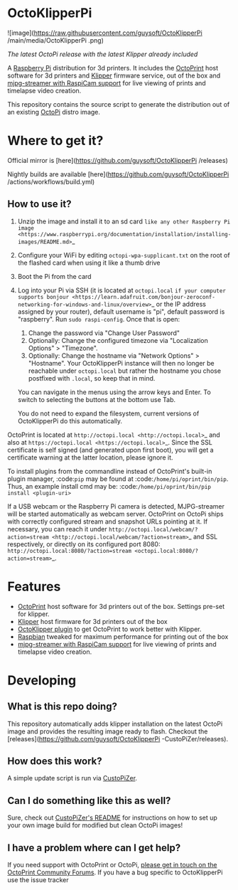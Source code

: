 # OctoKlipperPi

![image](https://raw.githubusercontent.com/guysoft/OctoKlipperPi
/main/media/OctoKlipperPi
.png)

*The latest OctoPi release with the latest Klipper already included*

A [Raspberry Pi](http://www.raspberrypi.org/) distribution for 3d printers. It includes the [OctoPrint](http://octoprint.org) host software for 3d printers and [Klipper](https://github.com/KevinOConnor/klipper/) firmware service, out of the box and [mjpg-streamer with RaspiCam support](https://github.com/jacksonliam/mjpg-streamer) for live viewing of prints and timelapse video creation.

This repository contains the source script to generate the distribution out of an existing [OctoPi](https://github.com/guysoft/OctoPi/) distro image.

# Where to get it?

Official mirror is [here](https://github.com/guysoft/OctoKlipperPi
/releases)

Nightly builds are available [here](https://github.com/guysoft/OctoKlipperPi
/actions/workflows/build.yml)

## How to use it?

1. Unzip the image and install it to an sd card `like any other Raspberry Pi image <https://www.raspberrypi.org/documentation/installation/installing-images/README.md>`_
2. Configure your WiFi by editing ``octopi-wpa-supplicant.txt`` on the root of the flashed card when using it like a thumb drive
3. Boot the Pi from the card
4. Log into your Pi via SSH (it is located at ``octopi.local`` `if your computer supports bonjour <https://learn.adafruit.com/bonjour-zeroconf-networking-for-windows-and-linux/overview>`_ or the IP address assigned by your router), default username is "pi", default password is "raspberry". Run ``sudo raspi-config``. Once that is open:

    1. Change the password via "Change User Password"
    2. Optionally: Change the configured timezone via "Localization Options" > "Timezone".
    3. Optionally: Change the hostname via "Network Options" > "Hostname". Your OctoKlipperPi
 instance will then no longer be reachable under ``octopi.local`` but rather the hostname you chose postfixed with ``.local``, so keep that in mind.
  
   You can navigate in the menus using the arrow keys and Enter. To switch to selecting the buttons at the bottom use Tab.
   
   You do not need to expand the filesystem, current versions of OctoKlipperPi
 do this automatically.

OctoPrint is located at `http://octopi.local <http://octopi.local>`_ and also at `https://octopi.local <https://octopi.local>`_. Since the SSL certificate is self signed (and generated upon first boot), you will get a certificate warning at the latter location, please ignore it.

To install plugins from the commandline instead of OctoPrint's built-in plugin manager, :code:`pip` may be found at :code:`/home/pi/oprint/bin/pip`.  Thus, an example install cmd may be:  :code:`/home/pi/oprint/bin/pip install <plugin-uri>`

If a USB webcam or the Raspberry Pi camera is detected, MJPG-streamer will be started automatically as webcam server. OctoPrint on OctoPi ships with correctly configured stream and snapshot URLs pointing at it. If necessary, you can reach it under `http://octopi.local/webcam/?action=stream <http://octopi.local/webcam/?action=stream>`_ and SSL respectively, or directly on its configured port 8080: `http://octopi.local:8080/?action=stream <octopi.local:8080/?action=stream>`_.

# Features

* [OctoPrint](http://octoprint.org) host software for 3d printers out of the box. Settings pre-set for klipper.
* [Klipper](https://github.com/KevinOConnor/klipper/) host firmware for 3d printers out of the box
* [OctoKlipper plugin](https://plugins.octoprint.org/plugins/klipper/) to get OctoPrint to work better with Klipper.
* [Raspbian](http://www.raspbian.org/) tweaked for maximum performance for printing out of the box
* [mjpg-streamer with RaspiCam support](https://github.com/jacksonliam/mjpg-streamer) for live viewing of prints and timelapse video creation.


# Developing

## What is this repo doing?

This repository automatically adds klipper installation on the latest OctoPi image
and provides the resulting image ready to flash. Checkout the [releases](https://github.com/guysoft/OctoKlipperPi
-CustoPiZer/releases).

## How does this work?

A simple update script is run via [CustoPiZer](https://github.com/OctoPrint/CustoPiZer).

## Can I do something like this as well?

Sure, check out [CustoPiZer's README](https://github.com/OctoPrint/CustoPiZer) for 
instructions on how to set up your own image build for modified but clean OctoPi images!

## I have a problem where can I get help?

If you need support with OctoPrint or OctoPi, [please get in touch on the OctoPrint Community Forums](https://community.octoprint.org).
If you have a bug specific to OctoKlipperPi
 use the issue tracker
